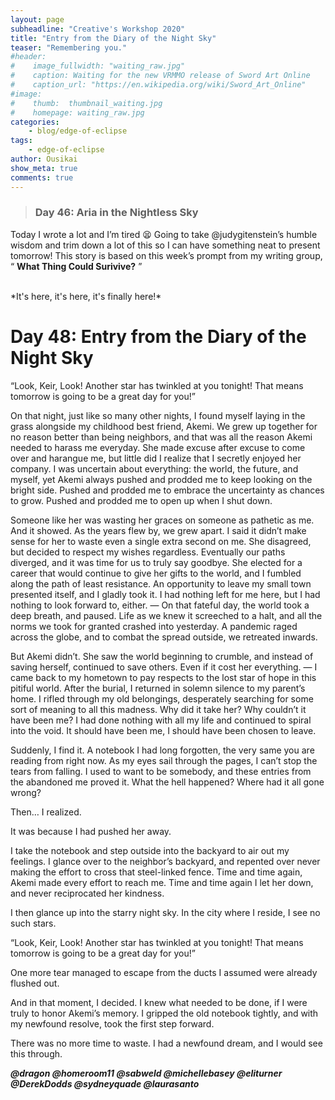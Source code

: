 ```yaml
---
layout: page
subheadline: "Creative's Workshop 2020"
title: "Entry from the Diary of the Night Sky"
teaser: "Remembering you."
#header:
#    image_fullwidth: "waiting_raw.jpg"
#    caption: Waiting for the new VRMMO release of Sword Art Online
#    caption_url: "https://en.wikipedia.org/wiki/Sword_Art_Online"
#image:
#    thumb:  thumbnail_waiting.jpg
#    homepage: waiting_raw.jpg
categories:
    - blog/edge-of-eclipse
tags:
    - edge-of-eclipse
author: Ousikai
show_meta: true
comments: true
---
```

> ### Day 46: Aria in the Nightless Sky
Today I wrote a lot and I’m tired :tired_face: Going to take @judygitenstein’s humble wisdom and trim down a lot of this so I can have something neat to present tomorrow! This story is based on this week’s prompt from my writing group, “ **What Thing Could Surivive?** ”

<br/>
*It's here, it's here, it's finally here!* 

# Day 48: Entry from the Diary of the Night Sky

“Look, Keir, Look! Another star has twinkled at you tonight! That means tomorrow is going to be a great day for you!”

On that night, just like so many other nights, I found myself laying in the grass alongside my childhood best friend, Akemi. We grew up together for no reason better than being neighbors, and that was all the reason Akemi needed to harass me everyday. She made excuse after excuse to come over and harangue me, but little did I realize that I secretly enjoyed her company. I was uncertain about everything: the world, the future, and myself, yet Akemi always pushed and prodded me to keep looking on the bright side. Pushed and prodded me to embrace the uncertainty as chances to grow. Pushed and prodded me to open up when I shut down.

Someone like her was wasting her graces on someone as pathetic as me. And it showed. As the years flew by, we grew apart. I said it didn’t make sense for her to waste even a single extra second on me. She disagreed, but decided to respect my wishes regardless. Eventually our paths diverged, and it was time for us to truly say goodbye. She elected for a career that would continue to give her gifts to the world, and I fumbled along the path of least resistance. An opportunity to leave my small town presented itself, and I gladly took it. I had nothing left for me here, but I had nothing to look forward to, either. 
—
On that fateful day, the world took a deep breath, and paused. Life as we knew it screeched to a halt, and all the norms we took for granted crashed into yesterday. A pandemic raged across the globe, and to combat the spread outside, we retreated inwards. 

But Akemi didn’t. She saw the world beginning to crumble, and instead of saving herself, continued to save others. Even if it cost her everything.
— 
I came back to my hometown to pay respects to the lost star of hope in this pitiful world. After the burial, I returned in solemn silence to my parent’s home. I rifled through my old belongings, desperately searching for some sort of meaning to all this madness. Why did it take her? Why couldn’t it have been me? I had done nothing with all my life and continued to spiral into the void. It should have been me, I should have been chosen to leave. 

Suddenly, I find it. A notebook I had long forgotten, the very same you are reading from right now.  As my eyes sail through the pages, I can’t stop the tears from falling. I used to want to be somebody, and these entries from the abandoned me proved it. What the hell happened? Where had it all gone wrong? 

Then… I realized. 

It was because I had pushed her away. 

I take the notebook and step outside into the backyard to air out my feelings. I glance over to the neighbor’s backyard, and repented over never making the effort to cross that steel-linked fence. Time and time again, Akemi made every effort to reach me. Time and time again I let her down, and never reciprocated her kindness. 

I then glance up into the starry night sky. In the city where I reside, I see no such stars.

“Look, Keir, Look! Another star has twinkled at you tonight! That means tomorrow is going to be a great day for you!”

One more tear managed to escape from the ducts I assumed were already flushed out. 

And in that moment, I decided. I knew what needed to be done, if I were truly to honor Akemi’s memory. I gripped the old notebook tightly, and with my newfound resolve, took the first step forward. 

There was no more time to waste. I had a newfound dream, and I would see this through. 

***@dragon @homeroom11 @sabweld @michellebasey @eliturner  @DerekDodds @sydneyquade @laurasanto***